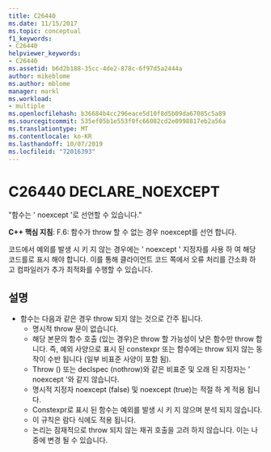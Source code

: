 ```yaml
---
title: C26440
ms.date: 11/15/2017
ms.topic: conceptual
f1_keywords:
- C26440
helpviewer_keywords:
- C26440
ms.assetid: b6d2b188-35cc-4de2-878c-6f97d5a2444a
author: mikeblome
ms.author: mblome
manager: markl
ms.workload:
- multiple
ms.openlocfilehash: b36684b4cc296eace5d10f8d5b09da67085c5a89
ms.sourcegitcommit: 535ef05b1e553f0fc66082cd2e0998817eb2a56a
ms.translationtype: MT
ms.contentlocale: ko-KR
ms.lasthandoff: 10/07/2019
ms.locfileid: "72016393"
---
```

# <a name="c26440-declare_noexcept"></a>C26440 DECLARE_NOEXCEPT
"함수는 ' noexcept '로 선언할 수 있습니다."

**C++ 핵심 지침**: F.6: 함수가 throw 할 수 없는 경우 noexcept를 선언 합니다.

코드에서 예외를 발생 시 키 지 않는 경우에는 ' noexcept ' 지정자를 사용 하 여 해당 코드를로 표시 해야 합니다. 이를 통해 클라이언트 코드 쪽에서 오류 처리를 간소화 하 고 컴파일러가 추가 최적화를 수행할 수 있습니다.

## <a name="remarks"></a>설명
- 함수는 다음과 같은 경우 throw 되지 않는 것으로 간주 됩니다.
  - 명시적 throw 문이 없습니다.
  - 해당 본문의 함수 호출 (있는 경우)은 throw 할 가능성이 낮은 함수만 throw 합니다. 즉, 예외 사양으로 표시 된 constexpr 또는 함수에는 throw 되지 않는 동작이 수반 됩니다 (일부 비표준 사양이 포함 됨).
  - Throw () 또는 declspec (nothrow)와 같은 비표준 및 오래 된 지정자는 ' noexcept '와 같지 않습니다.
  - 명시적 지정자 noexcept (false) 및 noexcept (true)는 적절 하 게 적용 됩니다.
  - Constexpr로 표시 된 함수는 예외를 발생 시 키 지 않으며 분석 되지 않습니다.
  - 이 규칙은 람다 식에도 적용 됩니다.
  - 논리는 잠재적으로 throw 되지 않는 재귀 호출을 고려 하지 않습니다. 이는 나중에 변경 될 수 있습니다.